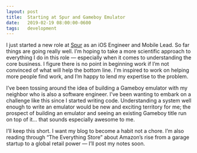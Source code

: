 ```yaml
---
layout: post
title:  Starting at Spur and Gameboy Emulator
date:   2019-02-19 08:00:00-0600
tags:   development
---
```


I just started a new role at [Spur](https://spurjobs.com) as an iOS Engineer and Mobile Lead. So far things are going really well. I’m hoping to take a more scientific approach to everything I do in this role — especially when it comes to understanding the core business. I figure there is no point in beginning work if I’m not convinced of what will help the bottom line. I'm inspired to work on helping more people find work, and I’m happy to lend my expertise to the problem.

I’ve been tossing around the idea of building a Gameboy emulator with my neighbor who is also a software engineer. I’ve been wanting to embark on a challenge like this since I started writing code. Understanding a system well enough to write an emulator would be new and exciting territory for me; the prospect of building an emulator and seeing an existing Gameboy title run on top of it... that sounds especially awesome to me.

I’ll keep this short. I want my blog to become a habit not a chore. I’m also reading through “The Everything Store” about Amazon’s rise from a garage startup to a global retail power — I’ll post my notes soon.

